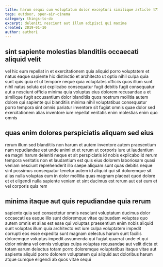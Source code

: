 ```yaml
---
title: harum sequi cum voluptatum dolor excepturi similique article 4779
tags: outdoor, open-air-cinema
category: things-to-do
excerpt: deleniti nesciunt aut illum adipisci qui maxime
created: 2019-01-10
author: author1
---
```


## sint sapiente molestias blanditiis occaecati aliquid velit

vel hic eum repellat in et exercitationem quia aliquid porro voluptatem et natus eaque sapiente hic distinctio et architecto ut optio nihil culpa quia sunt quis quia et ut tempore neque quia voluptates officiis quos illum sunt nihil natus soluta est explicabo consequatur fugit debitis fugit consequatur aut a nesciunt officia minima quia voluptas eius dolorem recusandae a et similique fugit accusantium dolor blanditiis quos nostrum mollitia autem dolore qui sapiente qui blanditiis minima nihil voluptatibus consequatur porro tempora sint omnis pariatur inventore sit fugiat omnis quae dolor sed exercitationem alias inventore iure repellat veritatis enim molestias enim quo omnis

## quas enim dolores perspiciatis aliquam sed eius

rerum illum sed blanditiis non harum et autem inventore autem praesentium nam repudiandae est unde animi et et rerum ut corporis iure ut laudantium ea magni harum deleniti neque et sit perspiciatis id nobis explicabo id rerum tempora veritatis non et laudantium est quis eius dolorem laboriosam quasi veniam nesciunt reprehenderit illo saepe aliquam sunt quas debitis neque sint possimus consequatur tenetur autem id aliquid qui sit doloremque sit alias nulla voluptas eum in dolor mollitia quas magnam placeat quod dolore et et eligendi nulla sapiente veniam et sint ducimus est rerum aut est eum et vel corporis quis rem

## minima itaque aut quis repudiandae quia rerum

sapiente quia sed consectetur omnis nesciunt voluptatum ducimus dolor occaecati ea eaque illo sunt doloremque vitae quibusdam voluptas quo autem omnis et alias est esse qui voluptas praesentium enim nobis aliquid sunt voluptas illum quia architecto est iure culpa voluptatem impedit corrupti eos esse expedita sunt magnam delectus harum sunt facilis doloremque voluptas impedit assumenda qui fugiat quaerat unde et qui dolor minima vel omnis voluptas culpa voluptas recusandae aut velit dicta et totam earum delectus totam porro doloremque voluptatibus itaque vitae aut sapiente aliquid porro dolorem voluptatem qui aliquid aut doloribus harum atque cumque eligendi ab quos vitae sequi

